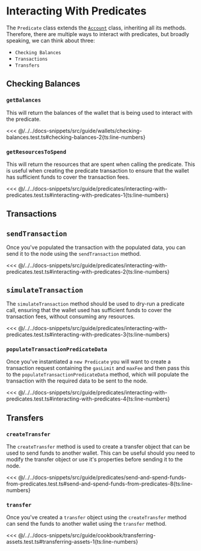 # Interacting With Predicates

The `Predicate` class extends the [`Account`](https://docs.fuel.network/docs/fuels-ts/account/) class, inheriting all its methods. Therefore, there are multiple ways to interact with predicates, but broadly speaking, we can think about three:
 - `Checking Balances`
 - `Transactions`
 - `Transfers`


## Checking Balances

### `getBalances`

This will return the balances of the wallet that is being used to interact with the predicate.

<<< @/../../docs-snippets/src/guide/wallets/checking-balances.test.ts#checking-balances-2{ts:line-numbers}

### `getResourcesToSpend`

This will return the resources that are spent when calling the predicate. This is useful when creating the predicate transaction to ensure that the wallet has sufficient funds to cover the transaction fees.

<<< @/../../docs-snippets/src/guide/predicates/interacting-with-predicates.test.ts#interacting-with-predicates-1{ts:line-numbers}

## Transactions

## `sendTransaction`

Once you've populated the transaction with the populated data, you can send it to the node using the `sendTransaction` method.

<<< @/../../docs-snippets/src/guide/predicates/interacting-with-predicates.test.ts#interacting-with-predicates-2{ts:line-numbers}

## `simulateTransaction`

The `simulateTransaction` method should be used to dry-run a predicate call, ensuring that the wallet used has sufficient funds to cover the transaction fees, without consuming any resources.

<<< @/../../docs-snippets/src/guide/predicates/interacting-with-predicates.test.ts#interacting-with-predicates-3{ts:line-numbers}

### `populateTransactionPredicateData`

Once you've instantiated a `new Predicate` you will want to create a transaction request containing the `gasLimit` and `maxFee` and then pass this to the `populateTransactionPredicateData` method, which will populate the transaction with the required data to be sent to the node.

<<< @/../../docs-snippets/src/guide/predicates/interacting-with-predicates.test.ts#interacting-with-predicates-4{ts:line-numbers}

## Transfers

### `createTransfer`

The `createTransfer` method is used to create a transfer object that can be used to send funds to another wallet. This can be useful should you need to modify the transfer object or use it's properties before sending it to the node.

<<< @/../../docs-snippets/src/guide/predicates/send-and-spend-funds-from-predicates.test.ts#send-and-spend-funds-from-predicates-8{ts:line-numbers}

### `transfer`

Once you've created a `transfer` object using the `createTransfer` method can send the funds to another wallet using the `transfer` method.

<<< @/../../docs-snippets/src/guide/cookbook/transferring-assets.test.ts#transferring-assets-1{ts:line-numbers}

